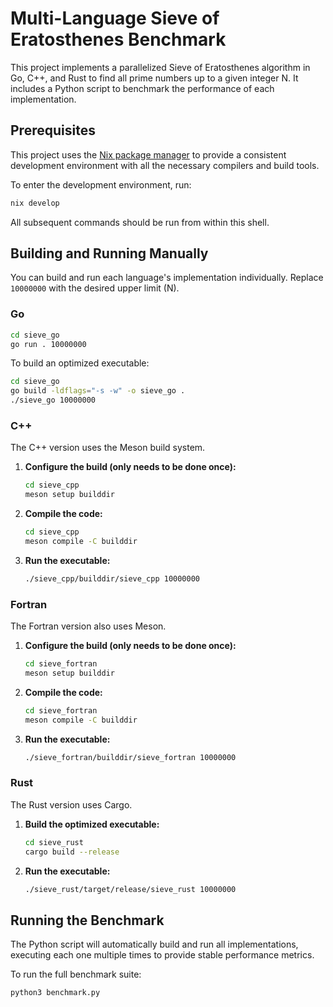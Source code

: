 # Multi-Language Sieve of Eratosthenes Benchmark

This project implements a parallelized Sieve of Eratosthenes algorithm in Go, C++, and Rust to find all prime numbers up to a given integer N. It includes a Python script to benchmark the performance of each implementation.

## Prerequisites

This project uses the [Nix package manager](https://nixos.org/) to provide a consistent development environment with all the necessary compilers and build tools.

To enter the development environment, run:
```sh
nix develop
```
All subsequent commands should be run from within this shell.

## Building and Running Manually

You can build and run each language's implementation individually. Replace `10000000` with the desired upper limit (N).

### Go

```sh
cd sieve_go
go run . 10000000
```

To build an optimized executable:
```sh
cd sieve_go
go build -ldflags="-s -w" -o sieve_go .
./sieve_go 10000000
```

### C++

The C++ version uses the Meson build system.

1.  **Configure the build (only needs to be done once):**
    ```sh
    cd sieve_cpp
    meson setup builddir
    ```

2.  **Compile the code:**
    ```sh
    cd sieve_cpp
    meson compile -C builddir
    ```

3.  **Run the executable:**
    ```sh
    ./sieve_cpp/builddir/sieve_cpp 10000000
    ```

### Fortran

The Fortran version also uses Meson.

1.  **Configure the build (only needs to be done once):**
    ```sh
    cd sieve_fortran
    meson setup builddir
    ```

2.  **Compile the code:**
    ```sh
    cd sieve_fortran
    meson compile -C builddir
    ```

3.  **Run the executable:**
    ```sh
    ./sieve_fortran/builddir/sieve_fortran 10000000
    ```

### Rust

The Rust version uses Cargo.

1.  **Build the optimized executable:**
    ```sh
    cd sieve_rust
    cargo build --release
    ```

2.  **Run the executable:**
    ```sh
    ./sieve_rust/target/release/sieve_rust 10000000
    ```

## Running the Benchmark

The Python script will automatically build and run all implementations, executing each one multiple times to provide stable performance metrics.

To run the full benchmark suite:
```sh
python3 benchmark.py
```
